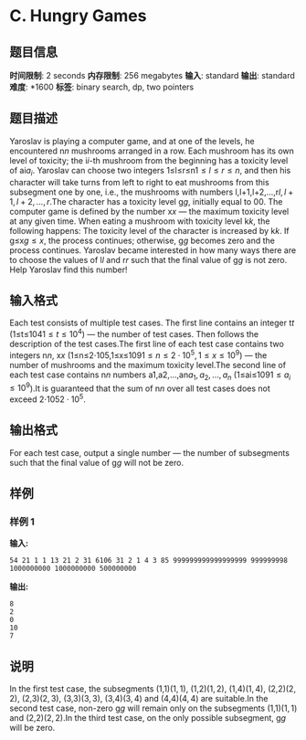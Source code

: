 # C. Hungry Games

## 题目信息

**时间限制**: 2 seconds
**内存限制**: 256 megabytes
**输入**: standard
**输出**: standard
**难度**: *1600
**标签**: binary search, dp, two pointers

## 题目描述

Yaroslav is playing a computer game, and at one of the levels, he encountered n$n$ mushrooms arranged in a row. Each mushroom has its own level of toxicity; the i$i$-th mushroom from the beginning has a toxicity level of ai$a_i$. Yaroslav can choose two integers 1≤l≤r≤n$1 \le l \le r \le n$, and then his character will take turns from left to right to eat mushrooms from this subsegment one by one, i.e., the mushrooms with numbers l,l+1,l+2,…,r$l, l+1, l+2, \ldots, r$.The character has a toxicity level g$g$, initially equal to 0$0$. The computer game is defined by the number x$x$ — the maximum toxicity level at any given time. When eating a mushroom with toxicity level k$k$, the following happens: The toxicity level of the character is increased by k$k$. If g≤x$g \leq x$, the process continues; otherwise, g$g$ becomes zero and the process continues. Yaroslav became interested in how many ways there are to choose the values of l$l$ and r$r$ such that the final value of g$g$ is not zero. Help Yaroslav find this number!

## 输入格式

Each test consists of multiple test cases. The first line contains an integer t$t$ (1≤t≤104$1 \le t \le 10^{4}$) — the number of test cases. Then follows the description of the test cases.The first line of each test case contains two integers n$n$, x$x$ (1≤n≤2⋅105,1≤x≤109$1 \leq n \leq 2 \cdot 10^5, 1 \le x \le 10^9$) — the number of mushrooms and the maximum toxicity level.The second line of each test case contains n$n$ numbers a1,a2,…,an$a_1, a_2, \ldots, a_n$ (1≤ai≤109$1 \leq a_i \leq 10^9$).It is guaranteed that the sum of n$n$ over all test cases does not exceed 2⋅105$2 \cdot 10^5$.

## 输出格式

For each test case, output a single number — the number of subsegments such that the final value of g$g$ will not be zero.

## 样例

### 样例 1

**输入:**
```
54 21 1 1 13 21 2 31 6106 31 2 1 4 3 85 999999999999999999 999999998 1000000000 1000000000 500000000
```

**输出:**
```
8
2
0
10
7
```

## 说明

In the first test case, the subsegments (1,1)$(1, 1)$, (1,2)$(1, 2)$, (1,4)$(1, 4)$, (2,2)$(2, 2)$, (2,3)$(2, 3)$, (3,3)$(3, 3)$, (3,4)$(3, 4)$ and (4,4)$(4, 4)$ are suitable.In the second test case, non-zero g$g$ will remain only on the subsegments (1,1)$(1, 1)$ and (2,2)$(2, 2)$.In the third test case, on the only possible subsegment, g$g$ will be zero.

